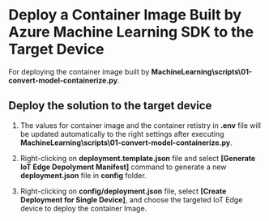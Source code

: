 # Deploy a Container Image Built by Azure Machine Learning SDK to the Target Device

For deploying the container image built by **MachineLearning\scripts\01-convert-model-containerize.py**.

## Deploy the solution to the target device

1. The values for container image and the container retistry in **.env** file will be updated automatically to the right settings after executing **MachineLearning\scripts\01-convert-model-containerize.py**. 

2. Right-clicking on **deployment.template.json** file and select **[Generate IoT Edge Depolyment Manifest]** command to generate a new **deployment.json** file in **config** folder.

3. Right-clicking on **config/deployment.json** file, select **[Create Deployment for Single Device]**, and choose the targeted IoT Edge device to deploy the container Image.
